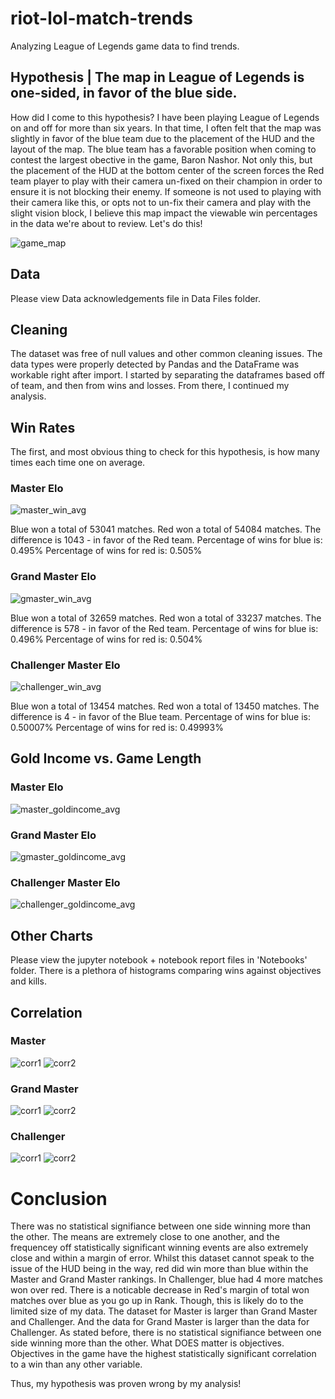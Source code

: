 # riot-lol-match-trends
Analyzing League of Legends game data to find trends.

## Hypothesis | The map in League of Legends is one-sided, in favor of the blue side.

How did I come to this hypothesis? 
I have been playing League of Legends on and off for more than six years. In that time, I often felt that the map was slightly in favor of the blue team due to the placement of the HUD and the layout of the map. The blue team has a favorable position when coming to contest the largest obective in the game, Baron Nashor. Not only this, but the placement of the HUD at the bottom center of the screen forces the Red team player to play with their camera un-fixed on their champion in order to ensure it is not blocking their enemy. If someone is not used to playing with their camera like this, or opts not to un-fix their camera and play with the slight vision block, I believe this map impact the viewable win percentages in the data we're about to review. Let's do this!

![game_map](https://static.wikia.nocookie.net/leagueoflegends/images/5/53/Summoner%27s_Rift_Update_Map.png)

## Data 
Please view Data acknowledgements file in Data Files folder.

## Cleaning
The dataset was free of null values and other common cleaning issues. The data types were properly detected by Pandas and the DataFrame was workable right after import. I started by separating the dataframes based off of team, and then from wins and losses. From there, I continued my analysis.

## Win Rates
The first, and most obvious thing to check for this hypothesis, is how many times each time one on average. 

### Master Elo
![master_win_avg](Images/master_elo_win_sum.png)

Blue won a total of 53041 matches.
Red won a total of 54084 matches.
The difference is 1043 - in favor of the Red team.
Percentage of wins for blue is: 0.495%
Percentage of wins for red is: 0.505%



### Grand Master Elo
![gmaster_win_avg](Images/grandmaster_elo_win_sum.png)

Blue won a total of 32659 matches.
Red won a total of 33237 matches.
The difference is 578 - in favor of the Red team.
Percentage of wins for blue is: 0.496%
Percentage of wins for red is: 0.504%

### Challenger Master Elo
![challenger_win_avg](Images/challenger_elo_win_sum.png)

Blue won a total of 13454 matches.
Red won a total of 13450 matches.
The difference is 4 - in favor of the Blue team.
Percentage of wins for blue is: 0.50007%
Percentage of wins for red is: 0.49993%

## Gold Income vs. Game Length

### Master Elo
![master_goldincome_avg](https://i.imgur.com/XHNmdTs.png)

### Grand Master Elo
![gmaster_goldincome_avg](https://i.imgur.com/NaaFoE2.png)

### Challenger Master Elo
![challenger_goldincome_avg](https://i.imgur.com/eBEHLKS.png)

## Other Charts 
Please view the jupyter notebook + notebook report files in 'Notebooks' folder. There is a plethora of histograms comparing wins against objectives and kills. 

## Correlation

### Master
![corr1](Images/master_corr_matrix_blue.png)
![corr2](Images/master_corr_matrix_red.png)
### Grand Master
![corr1](Images/grandmaster_corr_matrix_blue.png)
![corr2](Images/grandmaster_corr_matrix_red.png)
### Challenger 
![corr1](Images/challenger_corr_matrix_blue.png)
![corr2](Images/challenger_corr_matrix_red.png)

# Conclusion

There was no statistical signifiance between one side winning more than the other. The means are extremely close to one another, and the frequencey off statistically significant winning events are also extremely close and within a margin of error. Whilst this dataset cannot speak to the issue of the HUD being in the way, red did win more than blue within the Master and Grand Master rankings. In Challenger, blue had 4 more matches won over red. There is a noticable decrease in Red's margin of total won matches over blue as you go up in Rank. Though, this is likely do to the limited size of my data. The dataset for Master is larger than Grand Master and Challenger. And the data for Grand Master is larger than the data for Challenger. As stated before, there is no statistical signifiance between one side winning more than the other. What DOES matter is objectives. Objectives in the game have the highest statistically significant correlation to a win than any other variable.

Thus, my hypothesis was proven wrong by my analysis!
